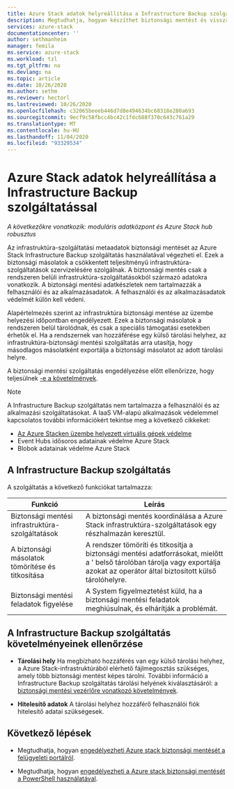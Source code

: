 ```yaml
---
title: Azure Stack adatok helyreállítása a Infrastructure Backup szolgáltatással | Microsoft Docs
description: Megtudhatja, hogyan készíthet biztonsági mentést és visszaállítást Azure Stack konfigurációs és szolgáltatási adatairól a Infrastructure Backup szolgáltatás használatával.
services: azure-stack
documentationcenter: ''
author: sethmanheim
manager: femila
ms.service: azure-stack
ms.workload: tzl
ms.tgt_pltfrm: na
ms.devlang: na
ms.topic: article
ms.date: 10/26/2020
ms.author: sethm
ms.reviewer: hectorl
ms.lastreviewed: 10/26/2020
ms.openlocfilehash: c32065beeeb446d7d8e494634bc68318e280a693
ms.sourcegitcommit: 9ecf9c58fbcc4bc42c1fdc688f370c643c761a29
ms.translationtype: MT
ms.contentlocale: hu-HU
ms.lasthandoff: 11/04/2020
ms.locfileid: "93329534"
---
```

# <a name="recover-data-in-azure-stack-with-the-infrastructure-backup-service"></a>Azure Stack adatok helyreállítása a Infrastructure Backup szolgáltatással

*A következőkre vonatkozik: moduláris adatközpont és Azure Stack hub robusztus*

Az infrastruktúra-szolgáltatási metaadatok biztonsági mentését az Azure Stack Infrastructure Backup szolgáltatás használatával végezheti el. Ezek a biztonsági másolatok a csökkentett teljesítményű infrastruktúra-szolgáltatások szervizelésére szolgálnak. A biztonsági mentés csak a rendszeren belüli infrastruktúra-szolgáltatásokból származó adatokra vonatkozik. A biztonsági mentési adatkészletek nem tartalmazzák a felhasználói és az alkalmazásadatok. A felhasználói és az alkalmazásadatok védelmét külön kell védeni.

Alapértelmezés szerint az infrastruktúra biztonsági mentése az üzembe helyezési időpontban engedélyezett. Ezek a biztonsági másolatok a rendszeren belül tárolódnak, és csak a speciális támogatási esetekben érhetők el. Ha a rendszernek van hozzáférése egy külső tárolási helyhez, az infrastruktúra-biztonsági mentési szolgáltatás arra utasítja, hogy másodlagos másolatként exportálja a biztonsági másolatot az adott tárolási helyre.

A biztonsági mentési szolgáltatás engedélyezése előtt ellenőrizze, hogy teljesülnek [-e a követelmények](../../operator/azure-stack-backup-reference.md#backup-controller-requirements).

> [!NOTE]
> A Infrastructure Backup szolgáltatás nem tartalmazza a felhasználói és az alkalmazási szolgáltatásokat. A IaaS VM-alapú alkalmazások védelemmel kapcsolatos további információkért tekintse meg a következő cikkeket:
>
> - [Az Azure Stacken üzembe helyezett virtuális gépek védelme](../../user/azure-stack-manage-vm-protect.md)
> - Event Hubs idősoros adatainak védelme Azure Stack
> - Blobok adatainak védelme Azure Stack

## <a name="the-infrastructure-backup-service"></a>A Infrastructure Backup szolgáltatás

A szolgáltatás a következő funkciókat tartalmazza:

| Funkció                                            | Leírás                                                                                                                                                |
|----------------------------------------------------|------------------------------------------------------------------------------------------------------------------------------------------------------------|
| Biztonsági mentési infrastruktúra-szolgáltatások                     | A biztonsági mentés koordinálása a Azure Stack infrastruktúra-szolgáltatások egy részhalmazán keresztül. |
| A biztonsági másolatok tömörítése és titkosítása | A rendszer tömöríti és titkosítja a biztonsági mentési adatforrásokat, mielőtt a \' belső tárolóban tárolja vagy exportálja azokat az operátor által biztosított külső tárolóhelyre.                |
| Biztonsági mentési feladatok figyelése                              | A System figyelmeztetést küld, ha a biztonsági mentési feladatok meghiúsulnak, és elhárítják a problémát.                                                                                                |

## <a name="verify-requirements-for-the-infrastructure-backup-service"></a>A Infrastructure Backup szolgáltatás követelményeinek ellenőrzése

- **Tárolási hely** Ha megbízható hozzáférés van egy külső tárolási helyhez, a Azure Stack-infrastruktúrából elérhető fájlmegosztás szükséges, amely több biztonsági mentést képes tárolni. További információ a Infrastructure Backup szolgáltatás tárolási helyének kiválasztásáról: a [biztonsági mentési vezérlőre vonatkozó követelmények](../../operator/azure-stack-backup-reference.md#backup-controller-requirements).

- **Hitelesítő adatok** A tárolási helyhez hozzáférő felhasználói fiók hitelesítő adatai szükségesek.

## <a name="next-steps"></a>Következő lépések

- Megtudhatja, hogyan [engedélyezheti Azure stack biztonsági mentését a felügyeleti portálról](../../operator/azure-stack-backup-enable-backup-console.md).

- Megtudhatja, hogyan [engedélyezheti a Azure stack biztonsági mentését a PowerShell használatával](../../operator/azure-stack-backup-enable-backup-powershell.md).
